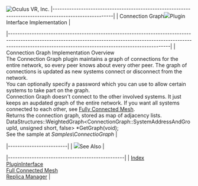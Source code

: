 <span style="background-color: rgb(255, 255, 255);">![Oculus VR, Inc.](RakNet_Icon_Final-copy.jpg)</span>
|-------------------------------------------------------------------------------------------------------|
| <span class="RakNetWhiteHeader">Connection Graph![](spacer.gif)Plugin Interface Implementation</span> |

|--------------------------------------------------------------------------------------------------------------------------------------------------------------------------------------------------------------------------------|
| <span class="RakNetBlueHeader">Connection Graph Implementation Overview</span>                                                                                                                                                 
  The Connection Graph plugin maintains a graph of connections for the entire network, so every peer knows about every other peer. The graph of connections is updated as new systems connect or disconnect from the network.    
  You can optionally specify a password which you can use to allow certain systems to take part on the graph.                                                                                                                    
  Connection Graph doesn't connect to the other involved systems. It just keeps an aupdated graph of the entire network. If you want all systems connected to each other, see [Fully Connected Mesh](fullyconnectedmesh2.html).  
  Returns the connection graph, stored as map of adjacency lists.                                                                                                                                                                
  DataStructures::WeightedGraph\<ConnectionGraph::SystemAddressAndGroupId, unsigned short, false\> \*GetGraph(void);                                                                                                             
  See the sample at *Samples\\ConnectioGraph*                                                                                                                                                                                    |

|-------------------------|
| ![](spacer.gif)See Also |

|-------------------------------------------------|
| [Index](index.html)                             
  [PluginInterface](plugininterface.html)         
  [Full Connected Mesh](fullyconnectedmesh.html)  
  [Replica Manager](replicamanager.html)          |
